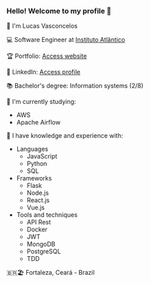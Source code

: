 ### Hello! Welcome to my profile 👋

👨‍ I'm Lucas Vasconcelos

💻 Software Engineer at [Instituto Atlântico](http://www.atlantico.com.br)

🏆 Portfolio: [Access website](https://lucas-av7.github.io/)

👔 LinkedIn: [Access profile](https://www.linkedin.com/in/lucas-av7)

📚 Bachelor's degree: Information systems (2/8)

🌱 I'm currently studying:
* AWS
* Apache Airflow

💾 I have knowledge and experience with:
* Languages
    * JavaScript
    * Python
    * SQL
* Frameworks
    * Flask
    * Node.js
    * React.js
    * Vue.js
* Tools and techniques
    * API Rest
    * Docker
    * JWT
    * MongoDB
    * PostgreSQL
    * TDD

🇧🇷🏖️ Fortaleza, Ceará - Brazil
